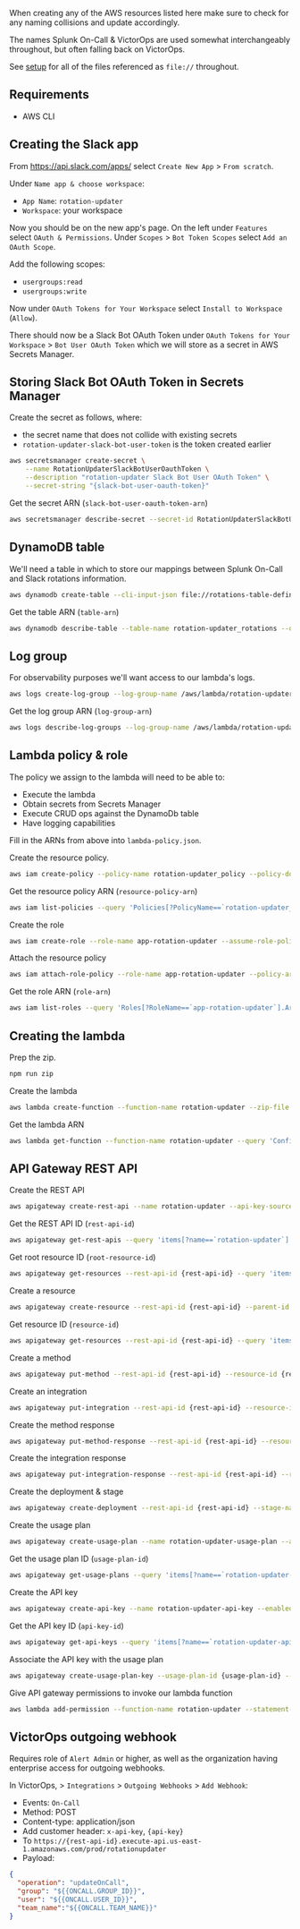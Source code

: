 When creating any of the AWS resources listed here make sure to check for any
naming collisions and update accordingly.

The names Splunk On-Call & VictorOps are used somewhat interchangeably
throughout, but often falling back on VictorOps.

See [setup](../setup) for all of the files referenced as `file://` throughout.

## Requirements

- AWS CLI

## Creating the Slack app

From https://api.slack.com/apps/ select `Create New App` > `From scratch`.

Under `Name app & choose workspace`:
- `App Name`: `rotation-updater`
- `Workspace`: your workspace

Now you should be on the new app's page. On the left under `Features` select
`OAuth & Permissions`. Under `Scopes` > `Bot Token Scopes` select `Add an OAuth
Scope`.

Add the following scopes:
- `usergroups:read`
- `usergroups:write`

Now under `OAuth Tokens for Your Workspace` select `Install to Workspace` (`Allow`).

There should now be a Slack Bot OAuth Token under `OAuth Tokens for Your
Workspace` > `Bot User OAuth Token` which we will store as a secret in AWS
Secrets Manager.

## Storing Slack Bot OAuth Token in Secrets Manager

Create the secret as follows, where:
- the secret name that does not collide with existing secrets
- `rotation-updater-slack-bot-user-token` is the token created earlier
```sh
aws secretsmanager create-secret \
    --name RotationUpdaterSlackBotUserOauthToken \
    --description "rotation-updater Slack Bot User OAuth Token" \
    --secret-string "{slack-bot-user-oauth-token}"
```

Get the secret ARN (`slack-bot-user-oauth-token-arn`)
```sh
aws secretsmanager describe-secret --secret-id RotationUpdaterSlackBotUserOauthToken --query 'ARN' --output text
```

## DynamoDB table

We'll need a table in which to store our mappings between Splunk On-Call and
Slack rotations information.
```sh
aws dynamodb create-table --cli-input-json file://rotations-table-definition.json
```

Get the table ARN (`table-arn`)
```sh
aws dynamodb describe-table --table-name rotation-updater_rotations --query 'Table.TableArn' --output text
```

## Log group

For observability purposes we'll want access to our lambda's logs.
```sh
aws logs create-log-group --log-group-name /aws/lambda/rotation-updater
```

Get the log group ARN (`log-group-arn`)
```sh
aws logs describe-log-groups --log-group-name /aws/lambda/rotation-updater --query 'logGroups[0].arn' --output text
```

## Lambda policy & role

The policy we assign to the lambda will need to be able to:
- Execute the lambda
- Obtain secrets from Secrets Manager
- Execute CRUD ops against the DynamoDb table
- Have logging capabilities

Fill in the ARNs from above into `lambda-policy.json`.

Create the resource policy.
```sh
aws iam create-policy --policy-name rotation-updater_policy --policy-document file://lambda-policy.json
```

Get the resource policy ARN (`resource-policy-arn`)
```sh
aws iam list-policies --query 'Policies[?PolicyName==`rotation-updater_policy`].Arn' --output text
```

Create the role
```sh
aws iam create-role --role-name app-rotation-updater --assume-role-policy-document file://assume-role-policy.json
```

Attach the resource policy
```sh
aws iam attach-role-policy --role-name app-rotation-updater --policy-arn  {resource-policy-arn}
```

Get the role ARN (`role-arn`)
```sh
aws iam list-roles --query 'Roles[?RoleName==`app-rotation-updater`].Arn' --output text
```

## Creating the lambda

Prep the zip.
```sh
npm run zip
```

Create the lambda
```sh
aws lambda create-function --function-name rotation-updater --zip-file fileb://path/to/lambda.zip --handler index.handler --runtime nodejs14.x --role {role-arn} --environment '{"Variables": {"ROTATIONS_TABLE": "rotation-updater_rotations", "SLACK_TOKEN_SECRET_NAME": "RotationUpdaterSlackBotUserOauthToken"}}'
```

Get the lambda ARN
```sh
aws lambda get-function --function-name rotation-updater --query 'Configuration.FunctionArn' --output text
```

## API Gateway REST API

Create the REST API
```sh
aws apigateway create-rest-api --name rotation-updater --api-key-source HEADER --endpoint-configuration='{"types":["REGIONAL"]}'
```

Get the REST API ID (`rest-api-id`)
```sh
aws apigateway get-rest-apis --query 'items[?name==`rotation-updater`].id' --output text
```

Get root resource ID (`root-resource-id`)
```sh
aws apigateway get-resources --rest-api-id {rest-api-id} --query 'items[?path==`/`].id' --output text
```

Create a resource
```sh
aws apigateway create-resource --rest-api-id {rest-api-id} --parent-id {root-resource-id} --path-part rotationupdater
```

Get resource ID (`resource-id`)
```sh
aws apigateway get-resources --rest-api-id {rest-api-id} --query 'items[?path==`/rotationupdater`].id' --output text
```

Create a method
```sh
aws apigateway put-method --rest-api-id {rest-api-id} --resource-id {resource-id} --http-method POST --authorization-type "NONE" --api-key-required
```

Create an integration
```sh
aws apigateway put-integration --rest-api-id {rest-api-id} --resource-id {resource-id} --http-method POST --integration-http-method POST --type AWS --uri arn:aws:apigateway:{region}:lambda:path/2015-03-31/functions/{lambda-arn}/invocations
```

Create the method response
```sh
aws apigateway put-method-response --rest-api-id {rest-api-id} --resource-id {resource-id} --http-method POST --status-code 200
```

Create the integration response
```sh
aws apigateway put-integration-response --rest-api-id {rest-api-id} --resource-id {resource-id} --http-method POST --status-code 200
```

Create the deployment & stage
```sh
aws apigateway create-deployment --rest-api-id {rest-api-id} --stage-name prod
```

Create the usage plan
```sh
aws apigateway create-usage-plan --name rotation-updater-usage-plan --api-stages '[{"apiId":"{rest-api-id}","stage":"prod"}]'
```

Get the usage plan ID (`usage-plan-id`)
```sh
aws apigateway get-usage-plans --query 'items[?name==`rotation-updater-usage-plan`].id' --output text
```

Create the API key
```sh
aws apigateway create-api-key --name rotation-updater-api-key --enabled
```

Get the API key ID (`api-key-id`)
```sh
aws apigateway get-api-keys --query 'items[?name==`rotation-updater-api-key`].id' --output text
```

Associate the API key with the usage plan
```sh
aws apigateway create-usage-plan-key --usage-plan-id {usage-plan-id} --key-id {api-key-id} --key-type "API_KEY"
```

Give API gateway permissions to invoke our lambda function
```sh
aws lambda add-permission --function-name rotation-updater --statement-id apigateway --action lambda:InvokeFunction --principal apigateway.amazonaws.com --source-arn "arn:aws:execute-api:us-east-1:{account-id}:{rest-api-id}/*/POST/rotationupdater"
```

## VictorOps outgoing webhook

Requires role of `Alert Admin` or higher, as well as the organization having enterprise access for outgoing webhooks.

In VictorOps, > `Integrations` > `Outgoing Webhooks` > `Add Webhook`:
- Events: `On-Call`
- Method: POST
- Content-type: application/json
- Add customer header: `x-api-key`, `{api-key}`
- To `https://{rest-api-id}.execute-api.us-east-1.amazonaws.com/prod/rotationupdater`
- Payload:
```json
{
  "operation": "updateOnCall",
  "group": "${{ONCALL.GROUP_ID}}",
  "user": "${{ONCALL.USER_ID}}",
  "team_name":"${{ONCALL.TEAM_NAME}}"
}
```
